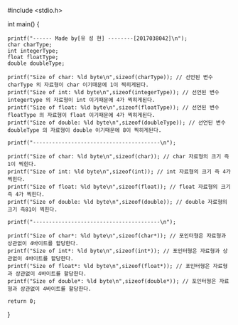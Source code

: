 #include <stdio.h>

int main()
{

	printf("------ Made by[유 성 현] --------[2017038042]\n");
	char charType;
	int integerType;
	float floatType;
	double doubleType;

	printf("Size of char: %ld byte\n",sizeof(charType)); // 선언된 변수charType 의 자료형이 char 이기때문에 1이 찍히게된다.
	printf("Size of int: %ld byte\n",sizeof(integerType)); // 선언된 변수 integertype 의 자료형이 int 이기때문에 4가 찍히게된다.
	printf("Size of float: %ld byte\n",sizeof(floatType)); // 선언된 변수 floatType 의 자료형이 float 이기때문에 4가 찍히게된다.
	printf("Size of double: %ld byte\n",sizeof(doubleType)); // 선언된 변수 doubleType 의 자료형이 double 이기때문에 8이 찍히게된다.

	printf("----------------------------------------\n");

	printf("Size of char: %ld byte\n",sizeof(char)); // char 자료형의 크기 즉 1이 찍힌다.
	printf("Size of int: %ld byte\n",sizeof(int)); // int 자료형의 크기 즉 4가 찍힌다.
	printf("Size of float: %ld byte\n",sizeof(float)); // float 자료형의 크기 즉 4가 찍힌다.
	printf("Size of double: %ld byte\n",sizeof(double)); // double 자료형의 크기 즉81이 찍힌다.

	printf("----------------------------------------\n");

	printf("Size of char*: %ld byte\n",sizeof(char*)); // 포인터형은 자료형과 상관없이 4바이트를 할당한다.
	printf("Size of int*: %ld byte\n",sizeof(int*)); // 포인터형은 자료형과 상관없이 4바이트를 할당한다.
	printf("Size of float*: %ld byte\n",sizeof(float*)); // 포인터형은 자료형과 상관없이 4바이트를 할당한다.
	printf("Size of double*: %ld byte\n",sizeof(double*)); // 포인터형은 자료형과 상관없이 4바이트를 할당한다.

	return 0;



}
